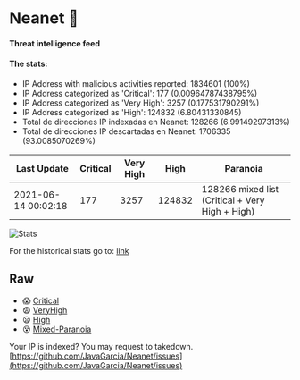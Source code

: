 # Neanet :hocho:
#### Threat intelligence feed
#### The stats:

- IP Address with malicious activities reported: 1834601 (100%)
- IP Address categorized as 'Critical':  177 (0.00964787438795%)
- IP Address categorized as 'Very High':  3257 (0.177531790291%)
- IP Address categorized as 'High':  124832 (6.80431330845)
- Total de direcciones IP indexadas en Neanet:  128266 (6.99149297313%)
- Total de direcciones IP descartadas en Neanet:  1706335 (93.0085070269%)

| Last Update | Critical | Very High | High | Paranoia |
| --- | --- | --- | --- | --- |
| 2021-06-14 00:02:18 | 177 | 3257 | 124832 | 128266 mixed list (Critical + Very High + High)|

![Stats](https://docs.google.com/spreadsheets/d/e/2PACX-1vSnaNMIXVabIpDJjufMlzH7poXnshF3mgd8Is1g9ytUEzVsP5my4Trn8f-xkoLLQ38xpL3HtmUexLo6/pubchart?oid=501124687&format=image)

For the historical stats go to: [link](/stats.csv)
## Raw
- :scream: [Critical](https://raw.githubusercontent.com/JavaGarcia/Neanet/master/blacklists/neanet_critical.txt)
- :fearful: [VeryHigh](https://raw.githubusercontent.com/JavaGarcia/Neanet/master/blacklists/neanet_veryHigh.txtt)
- :frowning: [High](https://raw.githubusercontent.com/JavaGarcia/Neanet/master/blacklists/neanet_high.txt)
- :dizzy_face: [Mixed-Paranoia](https://raw.githubusercontent.com/JavaGarcia/Neanet/master/blacklists/neanet_all.txt)


Your IP is indexed? You may request to takedown. [https://github.com/JavaGarcia/Neanet/issues](https://github.com/JavaGarcia/Neanet/issues)






























































































































































































































































































































































































































































































































































































































































































































































































































































































































































































































































































































































































































































































































































































































































































































































































































































































































































































































































































































































































































































































































































































































































































































































































































































































































































































































































































































































































































































































































































































































































































































































































































































































































































































































































































































































































































































































































































































































































































































































































































































































































































































































































































































































































































































































































































































































































































































































































































































































































































































































































































































































































































































































































































































































































































































































































































































































































































































































































































































































































































































































































































































































































































































































































































































































































































































































































































































































































































































































































































































































































































































































































